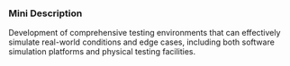 ### Mini Description

Development of comprehensive testing environments that can effectively simulate real-world conditions and edge cases, including both software simulation platforms and physical testing facilities.
